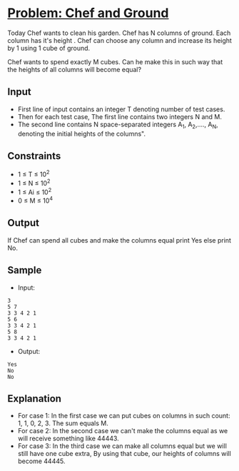 # [Problem: Chef and Ground](https://www.codechef.com/problems/CHEFGR)

Today Chef wants to clean his garden. Chef has N columns of ground. Each column has it's height . Chef can choose any column and increase its height by 1 using 1 cube of ground.

Chef wants to spend exactly M cubes. Can he make this in such way that the heights of all columns will become equal?

## Input

- First line of input contains an integer T denoting number of test cases.
- Then for each test case, The first line contains two integers N and M.
- The second line contains N space-separated integers A<sub>1</sub>, A<sub>2</sub>,...., A<sub>N</sub>, denoting the initial heights of the columns".

## Constraints

- 1 ≤ T ≤ 10<sup>2</sup>
- 1 ≤ N ≤ 10<sup>2</sup>
- 1 ≤ Ai ≤ 10<sup>2</sup>
- 0 ≤ M ≤ 10<sup>4</sup>

## Output

If Chef can spend all cubes and make the columns equal print Yes else print No.

## Sample

- Input:
```
3
5 7
3 3 4 2 1
5 6
3 3 4 2 1
5 8
3 3 4 2 1
```

- Output:
```
Yes
No
No
```

## Explanation

- For case 1: In the first case we can put cubes on columns in such count: 1, 1, 0, 2, 3. The sum equals M.
- For case 2: In the second case we can't make the columns equal as we will receive something like 44443.
- For case 3: In the third case we can make all columns equal but we will still have one cube extra, By using that cube, our heights of columns will become 44445.
